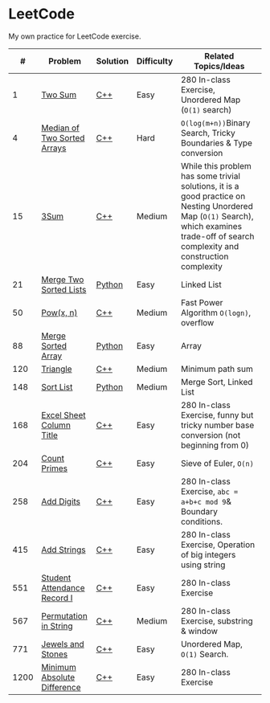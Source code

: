 # LeetCode

My own practice for LeetCode exercise.

| #    | Problem                                                                         | Solution                                                                                                           | Difficulty | Related Topics/Ideas    |
| ---- | ------------------------------------------------------------------------------- | ------------------------------------------------------------------------------------------------------------------ | ---------- | ----------------------- |
| 1    | [Two Sum](https://leetcode.com/problems/two-sum/description/)            | [C++](https://github.com/PeterQiu0516/LeetCode/blob/master/VE280_InClassEx/1.two-sum.cpp)                          | Easy       | 280 In-class Exercise, Unordered Map (`O(1)` search) |
| 4 | [Median of Two Sorted Arrays](https://leetcode.com/problems/median-of-two-sorted-arrays/description/) | [C++](https://github.com/PeterQiu0516/LeetCode/blob/master/Random_Walk/4.median-of-two-sorted-arrays.cpp) | Hard | `O(log(m+n))`Binary Search, Tricky Boundaries & Type conversion |
| 15    | [3Sum](https://leetcode.com/problems/3sum/description/)                  | [C++](https://github.com/PeterQiu0516/LeetCode/blob/master/Random_Walk/15.3-sum(with_comments).cpp)                         | Medium       |  While this problem has some trivial solutions, it is a good practice on Nesting Unordered Map (`O(1)` Search), which examines trade-off of search complexity and construction complexity  |
| 21   | [Merge Two Sorted Lists](https://leetcode.com/problems/merge-two-sorted-lists/) | [Python](https://github.com/PeterQiu0516/LeetCode/tree/master/Top_100_Liked_Questions)                    | Easy       | Linked List             |
| 50 | [Pow(x, n)](https://leetcode.com/problems/powx-n/description/) | [C++](https://github.com/PeterQiu0516/LeetCode/blob/master/Random_Walk/50.pow-x-n.cpp) | Medium | Fast Power Algorithm `O(logn)`, overflow |
| 88   | [Merge Sorted Array](https://leetcode.com/problems/merge-sorted-array/)         | [Python](https://github.com/PeterQiu0516/LeetCode/blob/master/Random_Walk/88.%20Merged%20Sorted%20Array.md)     | Easy       | Array                   |
| 120 | [Triangle](https://leetcode.com/problems/triangle/description/) | [C++](https://github.com/PeterQiu0516/LeetCode/blob/master/Random_Walk/120.triangle.cpp) | Medium | Minimum path sum |
| 148  | [Sort List](https://leetcode.com/problems/sort-list/)                           | [Python](https://github.com/PeterQiu0516/LeetCode/blob/master/Top_100_Liked_Questions/148.%20Sort%20List.md) | Medium     | Merge Sort, Linked List |
| 168 | [Excel Sheet Column Title](https://leetcode.com/problems/excel-sheet-column-title/description/) | [C++](https://github.com/PeterQiu0516/LeetCode/blob/master/Random_Walk/168.excel-sheet-column-title) | Easy | 280 In-class Exercise, funny but tricky number base conversion (not beginning from 0) |
| 204  | [Count Primes](https://leetcode.com/problems/count-primes/description/) | [C++](https://github.com/PeterQiu0516/LeetCode/blob/master/Random_Walk/204.count-primes.cpp)                    | Easy       | Sieve of Euler, `O(n)`  |
| 258 | [Add Digits](https://leetcode.com/problems/add-digits/description/) | [C++](https://github.com/PeterQiu0516/LeetCode/blob/master/VE280_InClassEx/258.add-digits.cpp) | Easy | 280 In-class Exercise, `abc = a+b+c mod 9`& Boundary conditions. |
| 415 | [Add Strings](https://leetcode.com/problems/add-strings/description/) | [C++](https://github.com/PeterQiu0516/LeetCode/blob/master/VE280_InClassEx/415.add-strings.cpp) | Easy | 280 In-class Exercise, Operation of big integers using string |
| 551  | [Student Attendance Record I](https://leetcode.com/problems/student-attendance-record-i/description/) | [C++](https://github.com/PeterQiu0516/LeetCode/blob/master/VE280_InClassEx/551.student-attendance-record-i.cpp)    | Easy       | 280 In-class Exercise   |
| 567 | [Permutation in String](https://leetcode.com/problems/permutation-in-string/description/) | [C++](https://github.com/PeterQiu0516/LeetCode/blob/master/VE280_InClassEx/567.permutation-in-string.cpp) | Medium | 280 In-class Exercise, substring & window |
| 771 | [Jewels and Stones](https://leetcode.com/problems/jewels-and-stones/description/) | [C++](https://github.com/PeterQiu0516/LeetCode/blob/master/Random_Walk/771.jewels-and-stones.cpp) | Easy | Unordered Map, `O(1)` Search. |
| 1200 | [Minimum Absolute Difference](https://leetcode.com/problems/minimum-absolute-difference/description/) | [C++](https://github.com/PeterQiu0516/LeetCode/blob/master/VE280_InClassEx/1200.minimum-absolute-difference.cpp)   | Easy       | 280 In-class Exercise   |
